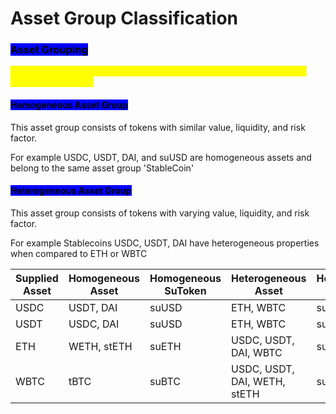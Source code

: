 # Asset Group Classification

### <mark style="background-color:blue;">Asset Grouping</mark>&#x20;

<mark style="color:yellow;">Sumer introduces a concept of homogeneous and heterogeneous asset group classification.</mark>&#x20;

#### <mark style="background-color:blue;">Homogeneous Asset Group</mark>

This asset group consists of tokens with similar value, liquidity, and risk factor.&#x20;

For example USDC, USDT, DAI, and suUSD are homogeneous assets and belong to the same asset group 'StableCoin'&#x20;

#### <mark style="background-color:blue;">Heterogeneous Asset Group</mark>

This asset group consists of tokens with varying value, liquidity, and risk factor.&#x20;

For example Stablecoins USDC, USDT, DAI have heterogeneous properties when compared to ETH or WBTC

<table data-view="cards" data-full-width="true"><thead><tr><th>Supplied Asset</th><th>Homogeneous Asset</th><th>Homogeneous SuToken</th><th>Heterogeneous Asset</th><th> Heterogeneous SuToken</th></tr></thead><tbody><tr><td>USDC</td><td>USDT, DAI</td><td>suUSD</td><td>ETH, WBTC</td><td>suETH, suBTC</td></tr><tr><td>USDT</td><td>USDC, DAI</td><td>suUSD</td><td>ETH, WBTC</td><td>suETH, suBTC</td></tr><tr><td>ETH</td><td>WETH, stETH</td><td>suETH</td><td>USDC, USDT, DAI, WBTC</td><td>suUSD, suBTC</td></tr><tr><td>WBTC</td><td>tBTC</td><td>suBTC</td><td>USDC, USDT, DAI, WETH, stETH</td><td>suUSD, suETH</td></tr></tbody></table>
